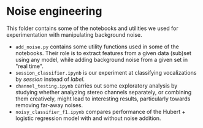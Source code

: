 # Noise engineering

This folder contains some of the notebooks and utilities we used for experimentation with manipulating background noise.

- `add_noise.py` contains some utility functions used in some of the notebooks. Their role is to extract features from a given data (sub)set using any model, while adding background noise from a given set in "real time".
- `session_classifier.ipynb` is our experiment at classifying vocalizations by *session* instead of *label*.
- `channel_testing.ipynb` carries out some exploratory analysis by studying whether analyzing stereo channels separately, or combining them creatively, might lead to interesting results, particularly towards removing far-away noises.
- `noisy_classifier_f1.ipynb` compares performance of the Hubert + logistic regression model with and without noise addition.